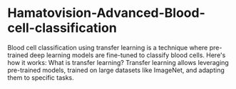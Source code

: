 # Hamatovision-Advanced-Blood-cell-classification
Blood cell classification using transfer learning is a technique where pre-trained deep learning models are fine-tuned to classify blood cells. Here's how it works:  What is transfer learning?  Transfer learning allows leveraging pre-trained models, trained on large datasets like ImageNet, and adapting them to specific tasks.
